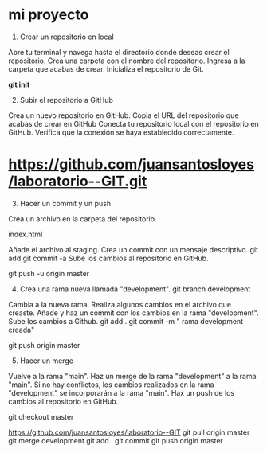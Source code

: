 # mi proyecto

1. Crear un repositorio en local

Abre tu terminal y navega hasta el directorio donde deseas crear el repositorio.
Crea una carpeta con el nombre del repositorio.
Ingresa a la carpeta que acabas de crear.
Inicializa el repositorio de Git.

**git init**

2. Subir el repositorio a GitHub

Crea un nuevo repositorio en GitHub.
Copia el URL del repositorio que acabas de crear en GitHub
Conecta tu repositorio local con el repositorio en GitHub.
Verifica que la conexión se haya establecido correctamente.

# https://github.com/juansantosloyes/laboratorio--GIT.git

3. Hacer un commit y un push

Crea un archivo en la carpeta del repositorio.

index.html

Añade el archivo al staging.
Crea un commit con un mensaje descriptivo.
git add
git commit -a
Sube los cambios al repositorio en GitHub.

git push -u origin master

4. Crea una rama nueva llamada "development".
git branch development

Cambia a la nueva rama.
Realiza algunos cambios en el archivo que creaste.
Añade y haz un commit con los cambios en la rama "development".
Sube los cambios a Github. 
 git add .
 git commit -m " rama development creada"

git push origin master

5. Hacer un merge

Vuelve a la rama "main".
Haz un merge de la rama "development" a la rama "main".
Si no hay conflictos, los cambios realizados en la rama "development" se incorporarán a la rama "main".
Hax un push de los cambios al repositorio en GitHub.

git checkout master

https://github.com/juansantosloyes/laboratorio--GIT
git pull origin master
git merge development
git add .
git commit
git push origin master



```

```
